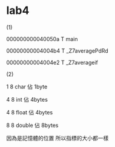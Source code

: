 # lab4

(1)

000000000040050a T main

00000000004004b4 T _Z7averagePdRd

00000000004004e2 T _Z7averageif

(2)

1 8  char 佔 1byte

4 8  int 佔 4bytes

4 8  float 佔 4bytes

8 8  double 佔 8bytes

因為是記憶體的位置 所以指標的大小都一樣
